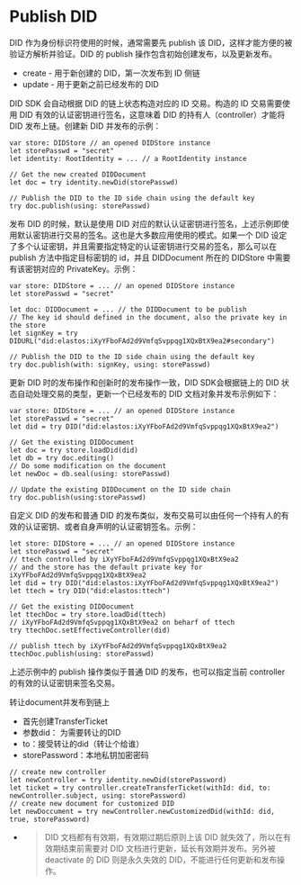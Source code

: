 # Publish DID

DID 作为身份标识符使用的时候，通常需要先 publish 该 DID，这样才能方便的被验证方解析并验证。DID 的 publish 操作包含初始创建发布，以及更新发布。

- create - 用于新创建的 DID，第一次发布到 ID 侧链
- update - 用于更新之前已经发布的 DID


DID SDK 会自动根据 DID 的链上状态构造对应的 ID 交易。构造的 ID 交易需要使用 DID 有效的认证密钥进行签名，这意味着 DID 的持有人（controller）才能将 DID 发布上链。创建新 DID 并发布的示例：


```
var store: DIDStore // an opened DIDStore instance
let storePasswd = "secret"
let identity: RootIdentity = ... // a RootIdentity instance

// Get the new created DIDDocument
let doc = try identity.newDid(storePasswd)

// Publish the DID to the ID side chain using the default key
try doc.publish(using: storePasswd)
```

发布 DID 的时候，默认是使用 DID 对应的默认认证密钥进行签名，上述示例即使用默认密钥进行交易的签名。这也是大多数应用使用的模式。如果一个 DID 设定了多个认证密钥，并且需要指定特定的认证密钥进行交易的签名，那么可以在 publish 方法中指定目标密钥的 id，并且 DIDDocument 所在的 DIDStore 中需要有该密钥对应的 PrivateKey。示例：

```
var store: DIDStore = ... // an opened DIDStore instance
let storePasswd = "secret"

let doc: DIDDocument = ... // the DIDDocument to be publish
// The key id should defined in the document, also the private key in the store
let signKey = try DIDURL("did:elastos:iXyYFboFAd2d9VmfqSvppqg1XQxBtX9ea2#secondary")

// Publish the DID to the ID side chain using the default key
try doc.publish(with: signKey, using: storePasswd)
```

更新 DID 时的发布操作和创新时的发布操作一致，DID SDK会根据链上的 DID 状态自动处理交易的类型，更新一个已经发布的 DID 文档对象并发布示例如下：

```
var store: DIDStore = ... // an opened DIDStore instance
let storePasswd = "secret"
let did = try DID("did:elastos:iXyYFboFAd2d9VmfqSvppqg1XQxBtX9ea2")

// Get the existing DIDDocument
let doc = try store.loadDid(did)
let db = try doc.editing()
// Do some modification on the document
let newDoc = db.seal(using: storePasswd)

// Update the existing DIDDocument on the ID side chain
try doc.publish(using:storePasswd)
```

自定义 DID 的发布和普通 DID 的发布类似，发布交易可以由任何一个持有人的有效的认证密钥、或者自身声明的认证密钥签名。示例：

```
let store: DIDStore = ... // an opened DIDStore instance
let storePasswd = "secret"
// ttech controlled by iXyYFboFAd2d9VmfqSvppqg1XQxBtX9ea2
// and the store has the default private key for iXyYFboFAd2d9VmfqSvppqg1XQxBtX9ea2
let did = try DID("did:elastos:iXyYFboFAd2d9VmfqSvppqg1XQxBtX9ea2")
let ttech = try DID("did:elastos:ttech")

// Get the existing DIDDocument
let ttechDoc = try store.loadDid(ttech)
// iXyYFboFAd2d9VmfqSvppqg1XQxBtX9ea2 on beharf of ttech
try ttechDoc.setEffectiveController(did)

// publish ttech by iXyYFboFAd2d9VmfqSvppqg1XQxBtX9ea2
ttechDoc.publish(using: storePasswd)
```

上述示例中的 publish 操作类似于普通 DID 的发布，也可以指定当前 controller 的有效的认证密钥来签名交易。

转让document并发布到链上

- 首先创建TransferTicket
- 参数did： 为需要转让的DID
- to：接受转让的did（转让个给谁）
- storePassword：本地私钥加密密码

```
// create new controller
let newController = try identity.newDid(storePassword)
let ticket = try controller.createTransferTicket(withId: did, to: newController.subject, using: storePassword)
// create new document for customized DID
let newDoccument = try newController.newCustomizedDid(withId: did, true, storePassword)
```

* > DID 文档都有有效期，有效期过期后原则上该 DID 就失效了，所以在有效期结束前需要对 DID 文档进行更新，延长有效期并发布。另外被 deactivate 的 DID 则是永久失效的 DID，不能进行任何更新和发布操作。




